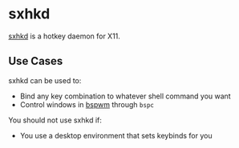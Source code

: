 # sxhkd

[sxhkd][sxhkd] is a hotkey daemon for X11.

## Use Cases

sxhkd can be used to:

- Bind any key combination to whatever shell command you want
- Control windows in [bspwm](/bspwm) through `bspc`

You should not use sxhkd if:

- You use a desktop environment that sets keybinds for you

[sxhkd]: https://github.com/baskerville/sxhkd
